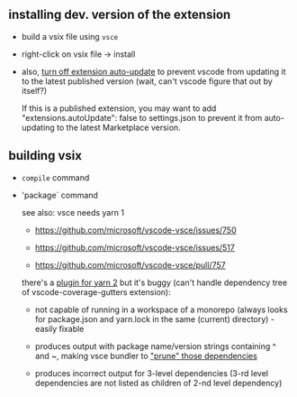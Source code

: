 

## installing dev. version of the extension

- build a vsix file using `vsce`

- right-click on vsix file -> install

- also, [turn off extension auto-update](https://code.visualstudio.com/api/advanced-topics/remote-extensions#installing-a-development-version-of-your-extension) to prevent vscode from updating it to the latest published version (wait, can't vscode figure that out by itself?)

    If this is a published extension, you may want to add "extensions.autoUpdate": false to settings.json to prevent it from auto-updating to the latest Marketplace version.

## building vsix

- `compile` command

- 'package` command

    see also: vsce needs yarn 1

    - https://github.com/microsoft/vscode-vsce/issues/750

    - https://github.com/microsoft/vscode-vsce/issues/517

    - https://github.com/microsoft/vscode-vsce/pull/757

    there's a [plugin for yarn 2](https://github.com/arendjr/yarn-plugin-list) but it's buggy (can't handle dependency tree of vscode-coverage-gutters extension):

    - not capable of running in a workspace of a monorepo (always looks for package.json and yarn.lock in the same (current) directory) - easily fixable

    - produces output with package name/version strings containing ^ and ~, making vsce bundler to ["prune" those dependencies](https://github.com/microsoft/vscode-vsce/blob/main/src/npm.ts#L85)

    - produces incorrect output for 3-level dependencies (3-rd level dependencies are not listed as children of 2-nd level dependency)



